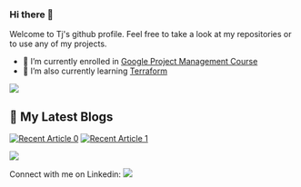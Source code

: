 ### Hi there 👋
Welcome to Tj's github profile. Feel free to take a look at my repositories or to use any of my projects. 

- 🔭 I’m currently enrolled in [Google Project Management Course](https://www.coursera.org/professional-certificates/google-project-management#courses) 
- 🌱 I’m also currently learning [Terraform](https://www.udemy.com/course/terraform-beginner-to-advanced/)
  
<img  src="https://raw.githubusercontent.com/andreasbm/readme/master/assets/lines/rainbow.png">

## 📝 My Latest Blogs
<div> 

<a target="_blank" href="https://github-readme-medium-recent-article-red.vercel.app/medium/@tjskrishna/0"><img src="https://github-readme-medium-recent-article-red.vercel.app/medium/@tjskrishna/0" alt="Recent Article 0"></a>
<a target="_blank" href="https://github-readme-medium-recent-article-red.vercel.app/medium/@tjskrishna/1"><img src="https://github-readme-medium-recent-article-red.vercel.app/medium/@tjskrishna/1" alt="Recent Article 1"></a>

</div>
<img  src="https://raw.githubusercontent.com/andreasbm/readme/master/assets/lines/rainbow.png">


Connect with me on Linkedin:  [<img src="https://img.shields.io/badge/linkedin-%230077B5.svg?&style=for-the-badge&logo=linkedin&logoColor=white">](https://www.linkedin.com/in/thejas-krishnan-8286ab5b)

<!--
**lmn0/lmn0** is a ✨ _special_ ✨ repository because its `README.md` (this file) appears on your GitHub profile.

Here are some ideas to get you started:

- 🔭 I’m currently working on ...
- 🌱 I’m currently learning ...
- 👯 I’m looking to collaborate on ...
- 🤔 I’m looking for help with ...
- 💬 Ask me about ...
- 📫 How to reach me: ...
- 😄 Pronouns: ...
- ⚡ Fun fact: ...
-->
